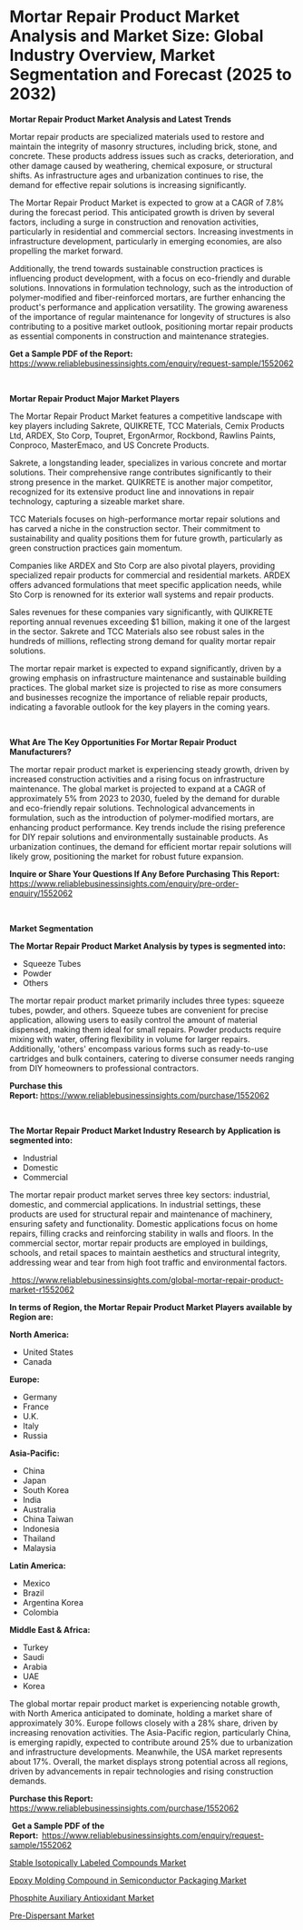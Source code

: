 <p><h1>Mortar Repair Product Market Analysis and Market Size: Global Industry Overview, Market Segmentation and Forecast (2025 to 2032)</h1></p><p><strong>Mortar Repair Product Market Analysis and Latest Trends</strong></p>
<p><p>Mortar repair products are specialized materials used to restore and maintain the integrity of masonry structures, including brick, stone, and concrete. These products address issues such as cracks, deterioration, and other damage caused by weathering, chemical exposure, or structural shifts. As infrastructure ages and urbanization continues to rise, the demand for effective repair solutions is increasing significantly.</p><p>The Mortar Repair Product Market is expected to grow at a CAGR of 7.8% during the forecast period. This anticipated growth is driven by several factors, including a surge in construction and renovation activities, particularly in residential and commercial sectors. Increasing investments in infrastructure development, particularly in emerging economies, are also propelling the market forward. </p><p>Additionally, the trend towards sustainable construction practices is influencing product development, with a focus on eco-friendly and durable solutions. Innovations in formulation technology, such as the introduction of polymer-modified and fiber-reinforced mortars, are further enhancing the product's performance and application versatility. The growing awareness of the importance of regular maintenance for longevity of structures is also contributing to a positive market outlook, positioning mortar repair products as essential components in construction and maintenance strategies.</p></p>
<p><strong>Get a Sample PDF of the Report:&nbsp;</strong> <a href="https://www.reliablebusinessinsights.com/enquiry/request-sample/1552062?utm_campaign=116&utm_medium=2&utm_source=Github&utm_content=ia&utm_term=01022025&utm_id=mortar-repair-product">https://www.reliablebusinessinsights.com/enquiry/request-sample/1552062</a></p>
<p>&nbsp;</p>
<p><strong>Mortar Repair Product Major Market Players</strong></p>
<p><p>The Mortar Repair Product Market features a competitive landscape with key players including Sakrete, QUIKRETE, TCC Materials, Cemix Products Ltd, ARDEX, Sto Corp, Toupret, ErgonArmor, Rockbond, Rawlins Paints, Conproco, MasterEmaco, and US Concrete Products. </p><p>Sakrete, a longstanding leader, specializes in various concrete and mortar solutions. Their comprehensive range contributes significantly to their strong presence in the market. QUIKRETE is another major competitor, recognized for its extensive product line and innovations in repair technology, capturing a sizeable market share.</p><p>TCC Materials focuses on high-performance mortar repair solutions and has carved a niche in the construction sector. Their commitment to sustainability and quality positions them for future growth, particularly as green construction practices gain momentum.</p><p>Companies like ARDEX and Sto Corp are also pivotal players, providing specialized repair products for commercial and residential markets. ARDEX offers advanced formulations that meet specific application needs, while Sto Corp is renowned for its exterior wall systems and repair products.</p><p>Sales revenues for these companies vary significantly, with QUIKRETE reporting annual revenues exceeding $1 billion, making it one of the largest in the sector. Sakrete and TCC Materials also see robust sales in the hundreds of millions, reflecting strong demand for quality mortar repair solutions.</p><p>The mortar repair market is expected to expand significantly, driven by a growing emphasis on infrastructure maintenance and sustainable building practices. The global market size is projected to rise as more consumers and businesses recognize the importance of reliable repair products, indicating a favorable outlook for the key players in the coming years.</p></p>
<p>&nbsp;</p>
<p><strong>What Are The Key Opportunities For Mortar Repair Product Manufacturers?</strong></p>
<p><p>The mortar repair product market is experiencing steady growth, driven by increased construction activities and a rising focus on infrastructure maintenance. The global market is projected to expand at a CAGR of approximately 5% from 2023 to 2030, fueled by the demand for durable and eco-friendly repair solutions. Technological advancements in formulation, such as the introduction of polymer-modified mortars, are enhancing product performance. Key trends include the rising preference for DIY repair solutions and environmentally sustainable products. As urbanization continues, the demand for efficient mortar repair solutions will likely grow, positioning the market for robust future expansion.</p></p>
<p><strong>Inquire or Share Your Questions If Any Before Purchasing This Report:</strong> <a href="https://www.reliablebusinessinsights.com/enquiry/pre-order-enquiry/1552062?utm_campaign=116&utm_medium=2&utm_source=Github&utm_content=ia&utm_term=01022025&utm_id=mortar-repair-product">https://www.reliablebusinessinsights.com/enquiry/pre-order-enquiry/1552062</a></p>
<p>&nbsp;</p>
<p><strong>Market Segmentation</strong></p>
<p><strong>The Mortar Repair Product Market Analysis by types is segmented into:</strong></p>
<p><ul><li>Squeeze Tubes</li><li>Powder</li><li>Others</li></ul></p>
<p><p>The mortar repair product market primarily includes three types: squeeze tubes, powder, and others. Squeeze tubes are convenient for precise application, allowing users to easily control the amount of material dispensed, making them ideal for small repairs. Powder products require mixing with water, offering flexibility in volume for larger repairs. Additionally, 'others' encompass various forms such as ready-to-use cartridges and bulk containers, catering to diverse consumer needs ranging from DIY homeowners to professional contractors.</p></p>
<p><strong>Purchase this Report:&nbsp;</strong><a href="https://www.reliablebusinessinsights.com/purchase/1552062?utm_campaign=116&utm_medium=2&utm_source=Github&utm_content=ia&utm_term=01022025&utm_id=mortar-repair-product">https://www.reliablebusinessinsights.com/purchase/1552062</a></p>
<p>&nbsp;</p>
<p><strong>The Mortar Repair Product Market Industry Research by Application is segmented into:</strong></p>
<p><ul><li>Industrial</li><li>Domestic</li><li>Commercial</li></ul></p>
<p><p>The mortar repair product market serves three key sectors: industrial, domestic, and commercial applications. In industrial settings, these products are used for structural repair and maintenance of machinery, ensuring safety and functionality. Domestic applications focus on home repairs, filling cracks and reinforcing stability in walls and floors. In the commercial sector, mortar repair products are employed in buildings, schools, and retail spaces to maintain aesthetics and structural integrity, addressing wear and tear from high foot traffic and environmental factors.</p></p>
<p><a href="https://www.reliablebusinessinsights.com/global-mortar-repair-product-market-r1552062?utm_campaign=116&utm_medium=2&utm_source=Github&utm_content=ia&utm_term=01022025&utm_id=mortar-repair-product">&nbsp;https://www.reliablebusinessinsights.com/global-mortar-repair-product-market-r1552062</a></p>
<p><strong>In terms of Region, the Mortar Repair Product Market Players available by Region are:</strong></p>
<p>
    <p> <strong> North America: </strong>
        <ul>
            <li>United States</li>
            <li>Canada</li>
        </ul>
        </p> 
    <p> <strong> Europe: </strong>
        <ul>
            <li>Germany</li>
            <li>France</li>
            <li>U.K.</li>
            <li>Italy</li>
            <li>Russia</li>
        </ul>
        </p> 
    <p> <strong> Asia-Pacific: </strong>
        <ul>
            <li>China</li>
            <li>Japan</li>
            <li>South Korea</li>
            <li>India</li>
            <li>Australia</li>
            <li>China Taiwan</li>
            <li>Indonesia</li>
            <li>Thailand</li>
            <li>Malaysia</li>
        </ul>
        </p> 
    <p> <strong> Latin America: </strong>
        <ul>
            <li>Mexico</li>
            <li>Brazil</li>
            <li>Argentina Korea</li>
            <li>Colombia</li>
        </ul>
        </p> 
    <p> <strong> Middle East & Africa: </strong>
        <ul>
            <li>Turkey</li>
            <li>Saudi</li>
            <li>Arabia</li>
            <li>UAE</li>
            <li>Korea</li>
        </ul>
    </p>
    </p>
<p><p>The global mortar repair product market is experiencing notable growth, with North America anticipated to dominate, holding a market share of approximately 30%. Europe follows closely with a 28% share, driven by increasing renovation activities. The Asia-Pacific region, particularly China, is emerging rapidly, expected to contribute around 25% due to urbanization and infrastructure developments. Meanwhile, the USA market represents about 17%. Overall, the market displays strong potential across all regions, driven by advancements in repair technologies and rising construction demands.</p></p>
<p><strong>Purchase this Report: </strong><a href="https://www.reliablebusinessinsights.com/purchase/1552062?utm_campaign=116&utm_medium=2&utm_source=Github&utm_content=ia&utm_term=01022025&utm_id=mortar-repair-product">https://www.reliablebusinessinsights.com/purchase/1552062</a></p>
<p>&nbsp;<strong>Get a Sample PDF of the Report:&nbsp;&nbsp;</strong><a href="https://www.reliablebusinessinsights.com/enquiry/request-sample/1552062?utm_campaign=116&utm_medium=2&utm_source=Github&utm_content=ia&utm_term=01022025&utm_id=mortar-repair-product">https://www.reliablebusinessinsights.com/enquiry/request-sample/1552062</a></p>
<p><strong></strong></p>
<p><p><a href="https://github.com/balapopepi/Market-Research-Report-List-1/blob/main/stable-isotopically-labeled-compounds-market.md?utm_campaign=116&utm_medium=2&utm_source=Github&utm_content=ia&utm_term=01022025&utm_id=mortar-repair-product">Stable Isotopically Labeled Compounds Market</a></p><p><a href="https://github.com/tashipmhuiri/Market-Research-Report-List-1/blob/main/epoxy-molding-compound-in-semiconductor-packaging-market.md?utm_campaign=116&utm_medium=2&utm_source=Github&utm_content=ia&utm_term=01022025&utm_id=mortar-repair-product">Epoxy Molding Compound in Semiconductor Packaging Market</a></p><p><a href="https://github.com/namvartiffer/Market-Research-Report-List-1/blob/main/phosphite-auxiliary-antioxidant-market.md?utm_campaign=116&utm_medium=2&utm_source=Github&utm_content=ia&utm_term=01022025&utm_id=mortar-repair-product">Phosphite Auxiliary Antioxidant Market</a></p><p><a href="https://github.com/lynlynyusay/Market-Research-Report-List-1/blob/main/pre-dispersant-market.md?utm_campaign=116&utm_medium=2&utm_source=Github&utm_content=ia&utm_term=01022025&utm_id=mortar-repair-product">Pre-Dispersant Market</a></p></p>